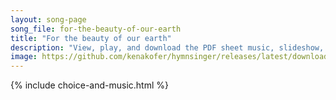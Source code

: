 ```yaml
---
layout: song-page
song_file: for-the-beauty-of-our-earth
title: "For the beauty of our earth"
description: "View, play, and download the PDF sheet music, slideshow, and audio. Lyrics: For the beauty of our earth, for the glory of her skies, for the love which from our birth over and around us lies:    Source of all, to thee we raise... english secular 4part chords"
image: https://github.com/kenakofer/hymnsinger/releases/latest/download/for-the-beauty-of-our-earth-trad.png
---
```


{% include choice-and-music.html %}